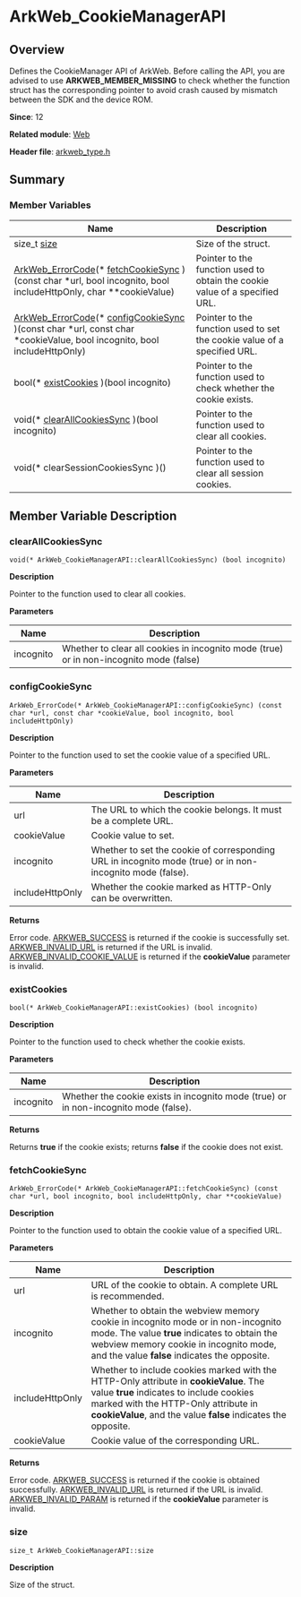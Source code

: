# ArkWeb_CookieManagerAPI


## Overview

Defines the CookieManager API of ArkWeb. Before calling the API, you are advised to use **ARKWEB_MEMBER_MISSING** to check whether the function struct has the corresponding pointer to avoid crash caused by mismatch between the SDK and the device ROM.

**Since**: 12

**Related module**: [Web](_web.md)

**Header file**: [arkweb_type.h](arkweb__type_8h.md)

## Summary


### Member Variables

| Name| Description| 
| -------- | -------- |
| size_t [size](#size) | Size of the struct. | 
| [ArkWeb_ErrorCode](_web.md#arkweb_errorcode)(\* [fetchCookieSync](#fetchcookiesync) )(const char \*url, bool incognito, bool includeHttpOnly, char \*\*cookieValue) | Pointer to the function used to obtain the cookie value of a specified URL. | 
| [ArkWeb_ErrorCode](_web.md#arkweb_errorcode)(\* [configCookieSync](#configcookiesync) )(const char \*url, const char \*cookieValue, bool incognito, bool includeHttpOnly) | Pointer to the function used to set the cookie value of a specified URL. | 
| bool(\* [existCookies](#existcookies) )(bool incognito) | Pointer to the function used to check whether the cookie exists. | 
| void(\* [clearAllCookiesSync](#clearallcookiessync) )(bool incognito) | Pointer to the function used to clear all cookies. | 
|  void(\* clearSessionCookiesSync )() | Pointer to the function used to clear all session cookies. | 


## Member Variable Description


### clearAllCookiesSync

```
void(* ArkWeb_CookieManagerAPI::clearAllCookiesSync) (bool incognito)
```
**Description**

Pointer to the function used to clear all cookies.

**Parameters**

| Name| Description| 
| -------- | -------- |
| incognito | Whether to clear all cookies in incognito mode (true) or in non-incognito mode (false) | 


### configCookieSync

```
ArkWeb_ErrorCode(* ArkWeb_CookieManagerAPI::configCookieSync) (const char *url, const char *cookieValue, bool incognito, bool includeHttpOnly)
```
**Description**

Pointer to the function used to set the cookie value of a specified URL.

**Parameters**

| Name| Description| 
| -------- | -------- |
| url | The URL to which the cookie belongs. It must be a complete URL. | 
| cookieValue | Cookie value to set. | 
| incognito | Whether to set the cookie of corresponding URL in incognito mode (true) or in non-incognito mode (false). | 
| includeHttpOnly | Whether the cookie marked as HTTP-Only can be overwritten. | 

**Returns**

Error code. [ARKWEB_SUCCESS](_web.md#arkweb_errorcode-1) is returned if the cookie is successfully set. [ARKWEB_INVALID_URL](_web.md#arkweb_errorcode-1) is returned if the URL is invalid. [ARKWEB_INVALID_COOKIE_VALUE](_web.md#arkweb_errorcode-1) is returned if the **cookieValue** parameter is invalid.


### existCookies

```
bool(* ArkWeb_CookieManagerAPI::existCookies) (bool incognito)
```
**Description**

Pointer to the function used to check whether the cookie exists.

**Parameters**

| Name| Description| 
| -------- | -------- |
| incognito | Whether the cookie exists in incognito mode (true) or in non-incognito mode (false). | 

**Returns**

Returns **true** if the cookie exists; returns **false** if the cookie does not exist.


### fetchCookieSync

```
ArkWeb_ErrorCode(* ArkWeb_CookieManagerAPI::fetchCookieSync) (const char *url, bool incognito, bool includeHttpOnly, char **cookieValue)
```
**Description**

Pointer to the function used to obtain the cookie value of a specified URL.

**Parameters**

| Name| Description| 
| -------- | -------- |
| url | URL of the cookie to obtain. A complete URL is recommended. | 
| incognito | Whether to obtain the webview memory cookie in incognito mode or in non-incognito mode. The value **true** indicates to obtain the webview memory cookie in incognito mode, and the value **false** indicates the opposite. | 
| includeHttpOnly | Whether to include cookies marked with the HTTP-Only attribute in **cookieValue**. The value **true** indicates to include cookies marked with the HTTP-Only attribute in **cookieValue**, and the value **false** indicates the opposite. | 
| cookieValue | Cookie value of the corresponding URL. | 

**Returns**

Error code. [ARKWEB_SUCCESS](_web.md#arkweb_errorcode-1) is returned if the cookie is obtained successfully. [ARKWEB_INVALID_URL](_web.md#arkweb_errorcode-1) is returned if the URL is invalid. [ARKWEB_INVALID_PARAM](_web.md#arkweb_errorcode-1) is returned if the **cookieValue** parameter is invalid.


### size

```
size_t ArkWeb_CookieManagerAPI::size
```
**Description**

Size of the struct.
